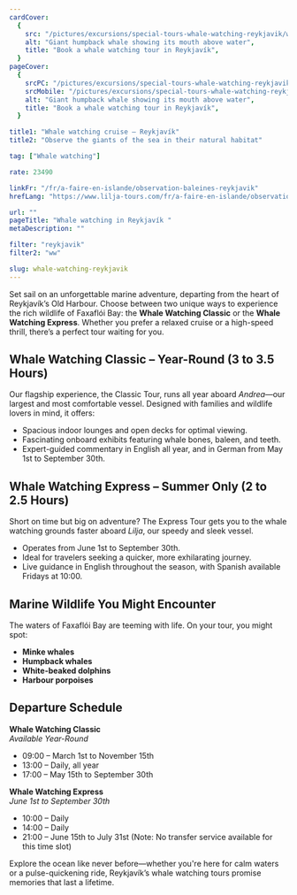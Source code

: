 ```yaml
---
cardCover:
  {
    src: "/pictures/excursions/special-tours-whale-watching-reykjavik/whale-watching-reykjavik-card.webp",
    alt: "Giant humpback whale showing its mouth above water",
    title: "Book a whale watching tour in Reykjavík",
  }
pageCover:
  {
    srcPC: "/pictures/excursions/special-tours-whale-watching-reykjavik/whale-watching-reykjavik-header-pc.webp",
    srcMobile: "/pictures/excursions/special-tours-whale-watching-reykjavik/whale-watching-reykjavik-header-mobile.webp",
    alt: "Giant humpback whale showing its mouth above water",
    title: "Book a whale watching tour in Reykjavík",
  }

title1: "Whale watching cruise – Reykjavík"
title2: "Observe the giants of the sea in their natural habitat"

tag: ["Whale watching"]

rate: 23490

linkFr: "/fr/a-faire-en-islande/observation-baleines-reykjavik"
hrefLang: "https://www.lilja-tours.com/fr/a-faire-en-islande/observation-baleines-reykjavik/"

url: ""
pageTitle: "Whale watching in Reykjavík "
metaDescription: ""

filter: "reykjavik"
filter2: "ww"

slug: whale-watching-reykjavik
---
```


Set sail on an unforgettable marine adventure, departing from the heart of Reykjavík’s Old Harbour. Choose between two unique ways to experience the rich wildlife of Faxaflói Bay: the **Whale Watching Classic** or the **Whale Watching Express**. Whether you prefer a relaxed cruise or a high-speed thrill, there’s a perfect tour waiting for you.

## Whale Watching Classic – Year-Round (3 to 3.5 Hours)

Our flagship experience, the Classic Tour, runs all year aboard _Andrea_—our largest and most comfortable vessel. Designed with families and wildlife lovers in mind, it offers:

- Spacious indoor lounges and open decks for optimal viewing.
- Fascinating onboard exhibits featuring whale bones, baleen, and teeth.
- Expert-guided commentary in English all year, and in German from May 1st to September 30th.

## Whale Watching Express – Summer Only (2 to 2.5 Hours)

Short on time but big on adventure? The Express Tour gets you to the whale watching grounds faster aboard _Lilja_, our speedy and sleek vessel.

- Operates from June 1st to September 30th.
- Ideal for travelers seeking a quicker, more exhilarating journey.
- Live guidance in English throughout the season, with Spanish available Fridays at 10:00.

## Marine Wildlife You Might Encounter

The waters of Faxaflói Bay are teeming with life. On your tour, you might spot:

- **Minke whales**
- **Humpback whales**
- **White-beaked dolphins**
- **Harbour porpoises**

## Departure Schedule

**Whale Watching Classic**  
_Available Year-Round_

- 09:00 – March 1st to November 15th
- 13:00 – Daily, all year
- 17:00 – May 15th to September 30th

**Whale Watching Express**  
_June 1st to September 30th_

- 10:00 – Daily
- 14:00 – Daily
- 21:00 – June 15th to July 31st (Note: No transfer service available for this time slot)

Explore the ocean like never before—whether you're here for calm waters or a pulse-quickening ride, Reykjavík’s whale watching tours promise memories that last a lifetime.

<script type="text/javascript" src="https://widgets.bokun.io/assets/javascripts/apps/build/BokunWidgetsLoader.js?bookingChannelUUID=97236c68-b945-4a96-8587-660bdc4c45fd" async></script>

<div class="bokunWidget" data-src="https://widgets.bokun.io/online-sales/97236c68-b945-4a96-8587-660bdc4c45fd/experience-calendar/20499"></div>


